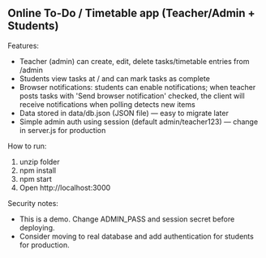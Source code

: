 Online To-Do / Timetable app (Teacher/Admin + Students)
-------------------------------------------------------

Features:
- Teacher (admin) can create, edit, delete tasks/timetable entries from /admin
- Students view tasks at / and can mark tasks as complete
- Browser notifications: students can enable notifications; when teacher posts tasks with 'Send browser notification' checked, the client will receive notifications when polling detects new items
- Data stored in data/db.json (JSON file) — easy to migrate later
- Simple admin auth using session (default admin/teacher123) — change in server.js for production

How to run:
1. unzip folder
2. npm install
3. npm start
4. Open http://localhost:3000

Security notes:
- This is a demo. Change ADMIN_PASS and session secret before deploying.
- Consider moving to real database and add authentication for students for production.
